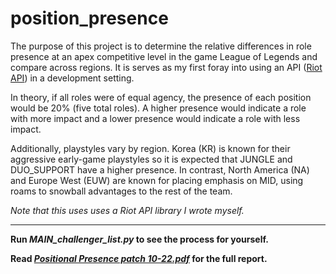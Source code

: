 # position_presence
The purpose of this project is to determine the relative differences in role presence at an apex competitive level in the game League of Legends and compare across regions. It is serves as my first foray into using an API ([Riot API](https://developer.riotgames.com/)) in a development setting.

In theory, if all roles were of equal agency, the presence of each position would be 20% (five total roles). A higher presence would indicate a role with more impact and a lower presence would indicate a role with less impact.

Additionally, playstyles vary by region. Korea (KR) is known for their aggressive early-game playstyles so it is expected that JUNGLE and DUO_SUPPORT have a higher presence. In contrast, North America (NA) and Europe West (EUW) are known for placing emphasis on MID, using roams to snowball advantages to the rest of the team.

*Note that this uses uses a Riot API library I wrote myself.*

---

**Run *MAIN_challenger_list.py* to see the process for yourself.**

**Read *[Positional Presence patch 10-22.pdf](https://github.com/karoush/position_presence/blob/master/Positional%20Presence%20patch%2010-22.pdf)* for the full report.**
